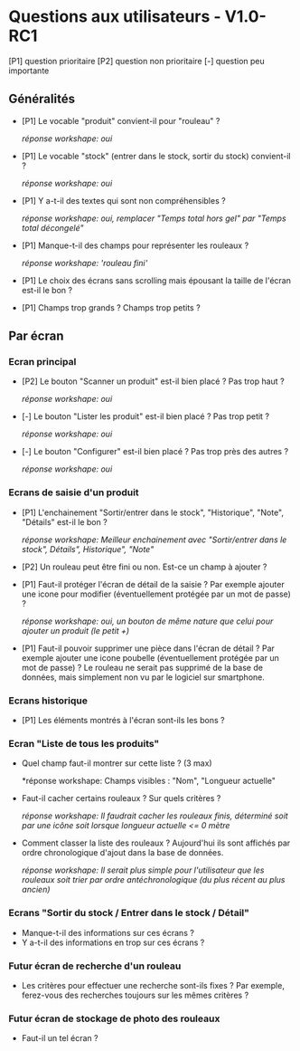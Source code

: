 
# Questions aux utilisateurs - V1.0-RC1

[P1] question prioritaire
[P2] question non prioritaire
[-] question peu importante

## Généralités
* [P1] Le vocable "produit" convient-il pour "rouleau" ?

  *réponse workshape: oui*

* [P1] Le vocable "stock" (entrer dans le stock, sortir du stock) convient-il ?

  *réponse workshape: oui*

* [P1] Y a-t-il des textes qui sont non compréhensibles ?

  *réponse workshape: oui, remplacer "Temps total hors gel" par "Temps total décongelé"*

* [P1] Manque-t-il des champs pour représenter les rouleaux ?

  *réponse workshape: 'rouleau fini'*

* [P1] Le choix des écrans sans scrolling mais épousant la taille de l'écran est-il le bon ?
* [P1] Champs trop grands ? Champs trop petits ?

## Par écran

### Ecran principal
* [P2] Le bouton "Scanner un produit" est-il bien placé ? Pas trop haut ?

  *réponse workshape: oui*

* [-] Le bouton "Lister les produit" est-il bien placé ? Pas trop petit ?

  *réponse workshape: oui*

* [-] Le bouton "Configurer" est-il bien placé ? Pas trop près des autres ?

  *réponse workshape: oui*

### Ecrans de saisie d'un produit
* [P1] L'enchainement "Sortir/entrer dans le stock", "Historique", "Note", "Détails" est-il le bon ?

  *réponse workshape: Meilleur enchainement avec "Sortir/entrer dans le stock", Détails", Historique", "Note"*

* [P2] Un rouleau peut être fini ou non. Est-ce un champ à ajouter ?
* [P1] Faut-il protéger l'écran de détail de la saisie ? Par exemple ajouter une icone pour modifier (éventuellement protégée par un mot de passe) ?

  *réponse workshape: oui, un bouton de même nature que celui pour ajouter un produit (le petit +)*

* [P1] Faut-il pouvoir supprimer une pièce dans l'écran de détail ? Par exemple ajouter une icone poubelle (éventuellement protégée par un mot de passe) ? Le rouleau ne serait pas supprimé de la base de données, mais simplement non vu par le logiciel sur smartphone.

### Ecrans historique
* [P1] Les éléments montrés à l'écran sont-ils les bons ?

### Ecran "Liste de tous les produits"
* Quel champ faut-il montrer sur cette liste ? (3 max)

  *réponse workshape: Champs visibles : "Nom", "Longueur actuelle"

* Faut-il cacher certains rouleaux ? Sur quels critères ?

  *réponse workshape: Il faudrait cacher les rouleaux finis, déterminé soit par une icône soit lorsque longueur actuelle <= 0 mètre*

* Comment classer la liste des rouleaux ? Aujourd'hui ils sont affichés par ordre chronologique d'ajout dans la base de données.

  *réponse workshape: Il serait plus simple pour l'utilisateur que les rouleaux soit trier par ordre antéchronologique (du plus récent au plus ancien)*

### Ecrans "Sortir du stock / Entrer dans le stock / Détail"
* Manque-t-il des informations sur ces écrans ?
* Y a-t-il des informations en trop sur ces écrans ?

### Futur écran de recherche d'un rouleau
* Les critères pour effectuer une recherche sont-ils fixes ? Par exemple, ferez-vous des recherches toujours sur les mêmes critères ?

### Futur écran de stockage de photo des rouleaux
* Faut-il un tel écran ?

